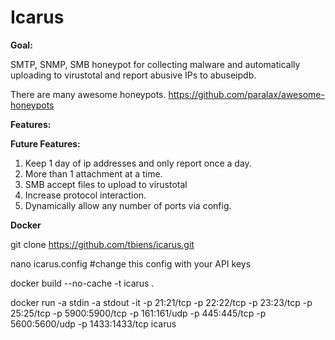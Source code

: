 # Icarus
**Goal:**

SMTP, SNMP, SMB honeypot for collecting malware and automatically uploading to virustotal and report abusive IPs to abuseipdb. 

There are many awesome honeypots. https://github.com/paralax/awesome-honeypots

**Features:**




**Future Features:**

1. Keep 1 day of ip addresses and only report once a day.
2. More than 1 attachment at a time.
3. SMB accept files to upload to virustotal
4. Increase protocol interaction.
5. Dynamically allow any number of ports via config.


**Docker**

git clone https://github.com/tbiens/icarus.git

nano icarus.config #change this config with your API keys

docker build --no-cache -t icarus .

docker run -a stdin -a stdout -it -p 21:21/tcp -p 22:22/tcp -p 23:23/tcp -p 25:25/tcp -p 5900:5900/tcp -p 161:161/udp -p 445:445/tcp -p 5600:5600/udp -p 1433:1433/tcp icarus
 
